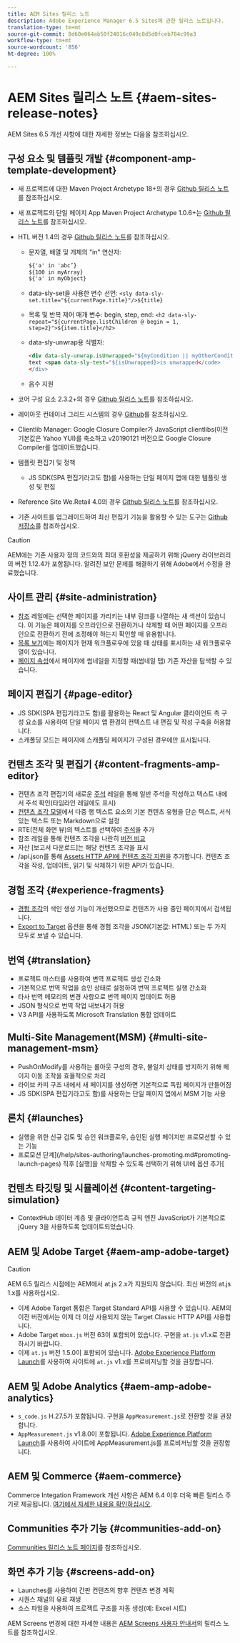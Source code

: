 ```yaml
---
title: AEM Sites 릴리스 노트
description: Adobe Experience Manager 6.5 Sites에 관한 릴리스 노트입니다.
translation-type: tm+mt
source-git-commit: 8d60e064ab50f24016c049c8d5d0fceb784c99a3
workflow-type: tm+mt
source-wordcount: '856'
ht-degree: 100%

---
```



# AEM Sites 릴리스 노트 {#aem-sites-release-notes}

AEM Sites 6.5 개선 사항에 대한 자세한 정보는 다음을 참조하십시오.

## 구성 요소 및 템플릿 개발 {#component-amp-template-development}

* 새 프로젝트에 대한 Maven Project Archetype 18+의 경우 [Github 릴리스 노트](https://github.com/Adobe-Marketing-Cloud/aem-project-archetype/releases)를 참조하십시오.
* 새 프로젝트의 단일 페이지 App Maven Project Archetype 1.0.6+는 [Github 릴리스 노트](https://github.com/adobe/aem-spa-project-archetype/releases)를 참조하십시오.
* HTL 버전 1.4의 경우 [Github 릴리스 노트](https://github.com/adobe/htl-spec/releases/tag/1.4)를 참조하십시오.

   * 문자열, 배열 및 개체의 &quot;in&quot; 연산자:

      ```html
      ${'a' in 'abc’}
      ${100 in myArray}
      ${'a' in myObject}
      ```

   * data-sly-set을 사용한 변수 선언:
      `<sly data-sly-set.title="${currentPage.title}"/>${title}`

   * 목록 및 반복 제어 매개 변수: begin, step, end:
      `<h2 data-sly-repeat="${currentPage.listChildren @ begin = 1, step=2}">${item.title}</h2>`

   * data-sly-unwrap용 식별자:

      ```html
      <div data-sly-unwrap.isUnwrapped="${myCondition || myOtherCondition}">
      text <span data-sly-test="${isUnwrapped}>is unwrapped</code>
      </div>
      ```

   * 음수 지원

* 코어 구성 요소 2.3.2+의 경우 [Github 릴리스 노트](https://github.com/Adobe-Marketing-Cloud/aem-core-wcm-components/releases)를 참조하십시오.
* 레이아웃 컨테이너 그리드 시스템의 경우 [Github](https://github.com/Adobe-Marketing-Cloud/aem-responsivegrid)를 참조하십시오.
* Clientlib Manager: Google Closure Compiler가 JavaScript clientlibs(이전 기본값은 Yahoo YUI)를 축소하고 v20190121 버전으로 Google Closure Compiler를 업데이트했습니다.
* 템플릿 편집기 및 정책

   * JS SDK(SPA 편집기라고도 함)를 사용하는 단일 페이지 앱에 대한 템플릿 생성 및 편집 

* Reference Site We.Retail 4.0의 경우 [Github 릴리스 노트](https://github.com/Adobe-Marketing-Cloud/aem-sample-we-retail/releases)를 참조하십시오.
* 기존 사이트를 업그레이드하여 최신 편집기 기능을 활용할 수 있는 도구는 [Github 저장소](https://github.com/adobe/aem-modernize-tools)를 참조하십시오.

>[!CAUTION]
>
>AEM에는 기존 사용자 정의 코드와의 최대 호환성을 제공하기 위해 jQuery 라이브러리의 버전 1.12.4가 포함됩니다. 알려진 보안 문제를 해결하기 위해 Adobe에서 수정을 완료했습니다.

## 사이트 관리 {#site-administration}

* [참조](/help/sites-authoring/author-environment-tools.md#references) 레일에는 선택한 페이지를 가리키는 내부 링크를 나열하는 새 섹션이 있습니다. 이 기능은 페이지를 오프라인으로 전환하거나 삭제할 때 어떤 페이지를 오프라인으로 전환하기 전에 조정해야 하는지 확인할 때 유용합니다.
* [목록 보기](/help/sites-authoring/basic-handling.md#list-view)에는 페이지가 현재 워크플로우에 있을 때 상태를 표시하는 새 워크플로우 열이 있습니다.
* [페이지 속성](/help/sites-authoring/editing-page-properties.md)에서 페이지에 썸네일을 지정할 때(썸네일 탭) 기존 자산을 탐색할 수 있습니다.

## 페이지 편집기 {#page-editor}

* JS SDK(SPA 편집기라고도 함)를 활용하는 React 및 Angular 클라이언트 측 구성 요소를 사용하여 단일 페이지 앱 환경의 컨텍스트 내 편집 및 작성 구축을 허용합니다.
* 스캐폴딩 모드는 페이지에 스캐폴딩 페이지가 구성된 경우에만 표시됩니다.

## 컨텐츠 조각 및 편집기 {#content-fragments-amp-editor}

* 컨텐츠 조각 편집기의 새로운 [주석](/help/assets/content-fragments/content-fragments-variations.md#viewing-editing-deleting-annotations) 레일을 통해 일반 주석을 작성하고 텍스트 내에서 주석 확인(타임라인 레일에도 표시)
* [컨텐츠 조각 모델](/help/assets/content-fragments/content-fragments-models.md)에서 다중 행 텍스트 요소의 기본 컨텐츠 유형을 단순 텍스트, 서식 있는 텍스트 또는 Markdown으로 설정
* RTE(전체 화면 뷰)의 텍스트를 선택하여 [주석](/help/assets/content-fragments/content-fragments-variations.md#annotating-a-content-fragment)을 추가
* 참조 레일을 통해 컨텐츠 조각을 나란히 [버전 비교](/help/assets/content-fragments/content-fragments-managing.md#comparing-fragment-versions)
* 자산 [보고서 다운로드]는 해당 컨텐츠 조각을 표시
* /api.json를 통해 [Assets HTTP API에 컨텐츠 조각 지원](/help/assets/assets-api-content-fragments.md)을 추가합니다. 컨텐츠 조각을 작성, 업데이트, 읽기 및 삭제하기 위한 API가 있습니다.

## 경험 조각 {#experience-fragments}

* [경험 조각](/help/sites-authoring/experience-fragments.md)의 색인 생성 기능이 개선했으므로 컨텐츠가 사용 중인 페이지에서 검색됩니다.
* [Export to Target](/help/sites-administering/experience-fragments-target.md) 옵션을 통해 경험 조각을 JSON(기본값: HTML) 또는 두 가지 모두로 보낼 수 있습니다.

## 번역 {#translation}

* 프로젝트 마스터를 사용하여 변역 프로젝트 생성 간소화
* 기본적으로 번역 작업을 승인 상태로 설정하여 번역 프로젝트 실행 간소화
* 타사 번역 메모리의 변경 사항으로 번역 페이지 업데이트 허용
* JSON 형식으로 번역 작업 내보내기 허용
* V3 API를 사용하도록 Microsoft Translation 통합 업데이트

## Multi-Site Management(MSM) {#multi-site-management-msm}

* PushOnModify를 사용하는 롤아웃 구성의 경우, 불일치 상태를 방지하기 위해 페이지 이동 조작을 효율적으로 처리
* 라이브 카피 구조 내에서 새 페이지를 생성하면 기본적으로 독립 페이지가 만들어짐
* JS SDK(SPA 편집기라고도 함)를 사용하는 단일 페이지 앱에서 MSM 기능 사용

## 론치 {#launches}

* 실행을 위한 신규 검토 및 승인 워크플로우, 승인된 실행 페이지만 프로모션할 수 있는 기능
* 프로모션 단계](/help/sites-authoring/launches-promoting.md#promoting-launch-pages) 직후 [실행]을 삭제할 수 있도록 선택하기 위해 UI에 옵션 추가[

## 컨텐츠 타깃팅 및 시뮬레이션  {#content-targeting-simulation}

* ContextHub 데이터 계층 및 클라이언트측 규칙 엔진 JavaScript가 기본적으로 jQuery 3을 사용하도록 업데이트되었습니다.

## AEM 및 Adobe Target {#aem-amp-adobe-target}

>[!CAUTION]
>
>AEM 6.5 릴리스 시점에는 AEM에서 at.js 2.x가 지원되지 않습니다. 최신 버전의 at.js 1.x를 사용하십시오.

* 이제 Adobe Target 통합은 Target Standard API를 사용할 수 있습니다. AEM의 이전 버전에서는 이제 더 이상 사용되지 않는 Target Classic HTTP API를 사용합니다.
* Adobe Target `mbox.js` 버전 63이 포함되어 있습니다. 구현을 `at.js` v1.x로 전환하시기 바랍니다.
* 이제 `at.js` 버전 1.5.0이 포함되어 있습니다. [Adobe Experience Platform Launch](https://www.adobe.com/experience-platform/launch.html)를 사용하여 사이트에 `at.js` v1.x를 프로비저닝할 것을 권장합니다.

## AEM 및 Adobe Analytics {#aem-amp-adobe-analytics}

* `s_code.js` H.27.5가 포함됩니다. 구현을 `AppMeasurement.js`로 전환할 것을 권장합니다.
* `AppMeasurement.js` v1.8.0이 포함됩니다. [Adobe Experience Platform Launch](https://www.adobe.com/experience-platform/launch.html)를 사용하여 사이트에 AppMeasurement.js를 프로비저닝할 것을 권장합니다.

## AEM 및 Commerce {#aem-commerce}

Commerce Integation Framework 개선 사항은 AEM 6.4 이후 더욱 빠른 릴리스 주기로 제공됩니다. [여기에서 자세한 내용을 확인하십시오](https://www.adobe.io/apis/experiencecloud/commerce-integration-framework/docs.html).

## Communities 추가 기능 {#communities-add-on}

[Communities 릴리스 노트 페이지](../release-notes/communities-release-notes.md)를 참조하십시오.

## 화면 추가 기능 {#screens-add-on}

* Launches를 사용하여 간판 컨텐츠의 향후 컨텐츠 변경 계획
* 시퀀스 채널의 유료 재생
* 소스 파일을 사용하여 프로젝트 구조를 자동 생성(예: Excel 시트)

AEM Screens 변경에 대한 자세한 내용은 [AEM Screens 사용자 안내서](https://docs.adobe.com/content/help/ko-KR/experience-manager-screens/user-guide/aem-screens-introduction.html)의 릴리스 노트를 참조하십시오.
